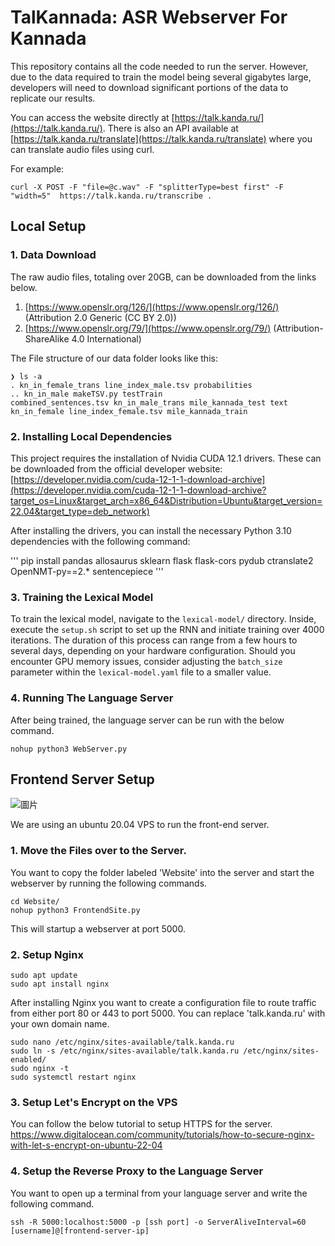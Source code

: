 # TalKannada: ASR Webserver For Kannada

This repository contains all the code needed to run the server. However, due to the data required to train the model being several gigabytes large, developers will need to download significant portions of the data to replicate our results.

You can access the website directly at [https://talk.kanda.ru/](https://talk.kanda.ru/). There is also an API available at [https://talk.kanda.ru/translate](https://talk.kanda.ru/translate) where you can translate audio files using curl. 

For example:
```
curl -X POST -F "file=@c.wav" -F "splitterType=best first" -F "width=5"  https://talk.kanda.ru/transcribe .
```


## Local Setup

### 1. Data Download

The raw audio files, totaling over 20GB, can be downloaded from the links below.

1. [https://www.openslr.org/126/](https://www.openslr.org/126/) (Attribution 2.0 Generic (CC BY 2.0))
2. [https://www.openslr.org/79/](https://www.openslr.org/79/) (Attribution-ShareAlike 4.0 International)

The File structure of our data folder looks like this:
```
❯ ls -a
. kn_in_female_trans line_index_male.tsv probabilities
.. kn_in_male makeTSV.py testTrain
combined_sentences.tsv kn_in_male_trans mile_kannada_test text
kn_in_female line_index_female.tsv mile_kannada_train
```

### 2. Installing Local Dependencies

This project requires the installation of Nvidia CUDA 12.1 drivers. These can be downloaded from the official developer website: [https://developer.nvidia.com/cuda-12-1-1-download-archive](https://developer.nvidia.com/cuda-12-1-1-download-archive?target_os=Linux&target_arch=x86_64&Distribution=Ubuntu&target_version=22.04&target_type=deb_network)

After installing the drivers, you can install the necessary Python 3.10 dependencies with the following command:

'''
pip install pandas allosaurus sklearn flask flask-cors pydub ctranslate2 OpenNMT-py==2.* sentencepiece 
'''


### 3. Training the Lexical Model

To train the lexical model, navigate to the `lexical-model/` directory. Inside, execute the `setup.sh` script to set up the RNN and initiate training over 4000 iterations. The duration of this process can range from a few hours to several days, depending on your hardware configuration. Should you encounter GPU memory issues, consider adjusting the `batch_size` parameter within the `lexical-model.yaml` file to a smaller value.

### 4. Running The Language Server

After being trained, the language server can be run with the below command.

```
nohup python3 WebServer.py
```


## Frontend Server Setup

![圖片](https://github.com/bangaloren/Project3DSA/assets/115109992/e6835e1f-e55c-474d-ab73-13fa3208fcd8)


We are using an ubuntu 20.04 VPS to run the front-end server.

### 1. Move the Files over to the Server.

You want to copy the folder labeled 'Website' into the server and start the webserver by running the following commands.

```
cd Website/
nohup python3 FrontendSite.py
```

This will startup a webserver at port 5000.

### 2. Setup Nginx

```
sudo apt update
sudo apt install nginx
```

After installing Nginx you want to create a configuration file to route traffic from either port 80 or 443 to port 5000.
You can replace 'talk.kanda.ru' with your own domain name.

```
sudo nano /etc/nginx/sites-available/talk.kanda.ru
sudo ln -s /etc/nginx/sites-available/talk.kanda.ru /etc/nginx/sites-enabled/
sudo nginx -t
sudo systemctl restart nginx
```

### 3. Setup Let's Encrypt on the VPS


You can follow the below tutorial to setup HTTPS for the server.
https://www.digitalocean.com/community/tutorials/how-to-secure-nginx-with-let-s-encrypt-on-ubuntu-22-04


### 4. Setup the Reverse Proxy to the Language Server

You want to open up a terminal from your language server and write the following command.

```
ssh -R 5000:localhost:5000 -p [ssh port] -o ServerAliveInterval=60 [username]@[frontend-server-ip]
```




